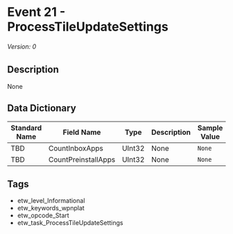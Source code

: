 # Event 21 - ProcessTileUpdateSettings
###### Version: 0

## Description
None

## Data Dictionary
|Standard Name|Field Name|Type|Description|Sample Value|
|---|---|---|---|---|
|TBD|CountInboxApps|UInt32|None|`None`|
|TBD|CountPreinstallApps|UInt32|None|`None`|

## Tags
* etw_level_Informational
* etw_keywords_wpnplat
* etw_opcode_Start
* etw_task_ProcessTileUpdateSettings
